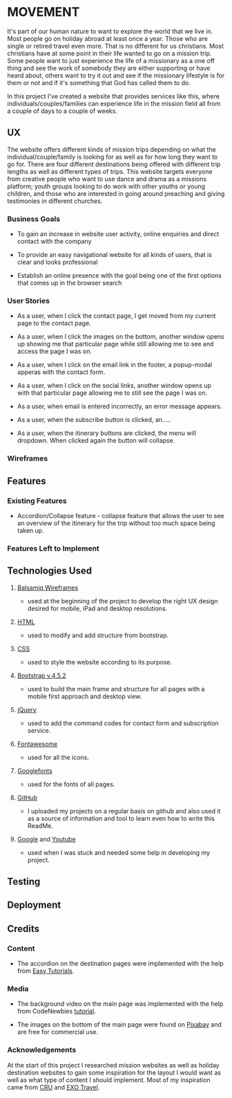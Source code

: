 # MOVEMENT

It's part of our human nature to want to explore the world that we live in. Most people go on holiday abroad at least once a year. 
Those who are single or retired travel even more. That is no different for us christians. Most christians have at some point in their 
life wanted to go on a mission trip. Some people want to just experience the life of a missionary as a one off thing and see the work of 
somebody they are either supporting or have heard about, others want to try it out and see if the missionary lifestyle is for them or not 
and if it's something that God has called them to do. 

In this project I've created a website that provides services like this, where individuals/couples/families can experience life in the 
mission field all from a couple of days to a couple of weeks. 

## UX

The website offers different kinds of mission trips depending on what the individual/couple/family is looking for as well as for how long 
they want to go for. There are four different destinations being offered with different trip lengths as well as different types of trips. 
This website targets everyone from creative people who want to use dance and drama as a missions platform; youth groups looking to do work
with other youths or young children, and those who are interested in going around preaching and giving testimonies in different churches.


### Business Goals 

- To gain an increase in website user activity, online enquiries and direct contact with the company

- To provide an easy navigational website for all kinds of users, that is clear and looks professional 

- Establish an online presence with the goal being one of the first options that comes up in the browser search

### User Stories

- As a user, when I click the contact page, I get moved from my current page to the contact page.

- As a user, when I click the images on the bottom, another window opens up showing me that particular page while still allowing me to
see and access the page I was on.

- As a user, when I click on the email link in the footer, a popup-modal apperas with the contact form.

- As a user, when I click on the social links, another window opens up with that particular page allowing me to still see the page I
was on.

- As a user, when email is entered incorrectly, an error message appears.

- As a user, when the subscribe button is clicked, an.....

- As a user, when the itinerary buttons are clicked, the menu will dropdown. When clicked again the button will collapse.

### Wireframes

## Features

### Existing Features

- Accordion/Collapse feature - collapse feature that allows the user to see an overview of the itinerary for the trip without too much space being taken
up.


### Features Left to Implement

## Technologies Used

1. <a href="#">Balsamiq Wireframes</a>
    - used at the beginning of the project to develop the right UX design desired for mobile, iPad and desktop resolutions.

2. <a href="https://html.com/">HTML</a>
    - used to modify and add structure from bootstrap.

3. <a href="https://www.w3.org/Style/CSS/">CSS</a>
    - used to style the website according to its purpose.

4. <a href="https://getbootstrap.com/">Bootstrap v.4.5.2</a>
    - used to build the main frame and structure for all pages with a mobile first approach and desktop view.

5. <a href="https://jquery.com/">jQuery</a>
    - used to add the command codes for contact form and subscription service. 

6. <a href="https://fontawesome.com/">Fontawesome</a>
    - used for all the icons.

7. <a href="https://fonts.google.com/">Googlefonts</a>
    - used for the fonts of all pages.

8. <a href="https://github.com/">GitHub</a>
    - I uploaded my projects on a regular basis on github and also used it as a source of information and tool to learn even how to write this ReadMe.

9. <a href="https://google.com">Google</a> and <a href="https://youtube.com">Youtube</a> 
    - used when I was stuck and needed some help in developing my project.

## Testing

## Deployment

## Credits

### Content

- The accordion on the destination pages were implemented with the help from <a href="https://www.youtube.com/watch?v=t5pJ-SYCZa0">Easy Tutorials</a>.

### Media

- The background video on the main page was implemented with the help from CodeNewbies <a href="https://www.youtube.com/watch?v=-G37aahAYlM">tutorial</a>.

- The images on the bottom of the main page were found on <a href="https://pixabay.com/">Pixabay</a> and are free for commercial use.

### Acknowledgements

At the start of this project I researched mission websites as well as holiday destination websites to gain some inspiration for the layout
I would want as well as what type of content I should implement. Most of my inspiration came from <a href="https://www.cru.org/">CRU</a> 
and <a href="https://www.exotravel.com/">EXO Travel</a>. 

